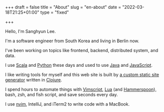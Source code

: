 +++
draft = false
title = "About"
slug = "en-about"
date = "2022-03-18T21:25+01:00"
type = "fixed"

+++

Hello, I'm Sanghyun Lee.

I'm a software engineer from South Korea and living in Berlin now.

I've been working on topics like frontend, backend, distributed system, and data.

I use [Scala](https://github.com/Sangdol/scala-test-driven-learning) and [Python](https://github.com/Sangdol/python-test-driven-learning) these days and used to use [Java](https://github.com/Sangdol/java-test-driven-learning) and [JavaScript](https://github.com/Sangdol/node-test-driven-learning).

I like writing tools for myself and this web site is built by [a custom static site generator](https://github.com/sangdol/bluecheese) written in [Clojure](https://github.com/Sangdol/clojure-test-driven-learning).

I spend hours to automate things with [Vimscript](https://github.com/Sangdol/vimscript-test-driven-learning), [Lua](https://github.com/Sangdol/lua-test-driven-learning) (and [Hammerspoon](https://github.com/Sangdol/hammerspoon-config)), bash, zsh, and fish script, and save seconds every day.

I use [nvim](https://github.com/Sangdol/vimrc), IntelliJ, and iTerm2 to write code with a MacBook.
